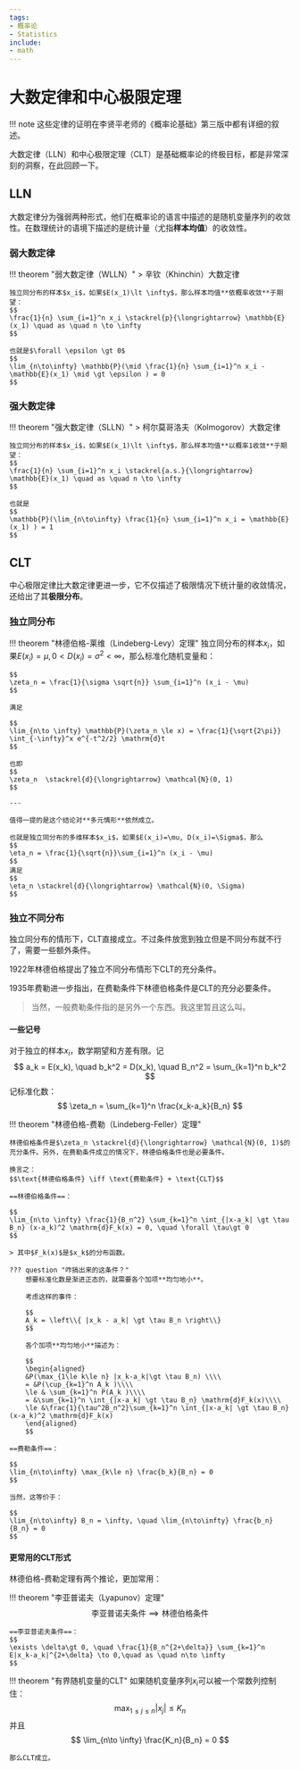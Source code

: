 ```yaml
---
tags:
- 概率论
- Statistics
include:
- math
---
```


# 大数定律和中心极限定理

!!! note
    这些定律的证明在李贤平老师的《概率论基础》第三版中都有详细的叙述。

大数定律（LLN）和中心极限定理（CLT）是基础概率论的终极目标，都是非常深刻的洞察，在此回顾一下。

## LLN

大数定律分为强弱两种形式，他们在概率论的语言中描述的是随机变量序列的收敛性。在数理统计的语境下描述的是统计量（尤指**样本均值**）的收敛性。

### 弱大数定律

!!! theorem "弱大数定律（WLLN）"
    > 辛钦（Khinchin）大数定律

    独立同分布的样本$x_i$，如果$E(x_1)\lt \infty$，那么样本均值**依概率收敛**于期望：
    $$
    \frac{1}{n} \sum_{i=1}^n x_i \stackrel{p}{\longrightarrow} \mathbb{E}(x_1) \quad as \quad n \to \infty
    $$

    也就是$\forall \epsilon \gt 0$
    $$
    \lim_{n\to\infty} \mathbb{P}(\mid \frac{1}{n} \sum_{i=1}^n x_i - \mathbb{E}(x_1) \mid \gt \epsilon ) = 0
    $$

### 强大数定律

!!! theorem "强大数定律（SLLN）"
    > 柯尔莫哥洛夫（Kolmogorov）大数定律

    独立同分布的样本$x_i$，如果$E(x_1)\lt \infty$，那么样本均值**以概率1收敛**于期望：
    $$
    \frac{1}{n} \sum_{i=1}^n x_i \stackrel{a.s.}{\longrightarrow} \mathbb{E}(x_1) \quad as \quad n \to \infty
    $$

    也就是
    $$
    \mathbb{P}(\lim_{n\to\infty} \frac{1}{n} \sum_{i=1}^n x_i = \mathbb{E}(x_1) ) = 1
    $$

## CLT

中心极限定律比大数定律更进一步，它不仅描述了极限情况下统计量的收敛情况，还给出了其**极限分布**。

### 独立同分布

!!! theorem "林德伯格-莱维（Lindeberg-Levy）定理"
    独立同分布的样本$x_i$，如果$E(x_i)=\mu, 0 \lt D(x_i)=\sigma^2 \lt \infty$，那么标准化随机变量和：

    $$
    \zeta_n = \frac{1}{\sigma \sqrt{n}} \sum_{i=1}^n (x_i - \mu)
    $$

    满足

    $$
    \lim_{n\to \infty} \mathbb{P}(\zeta_n \le x) = \frac{1}{\sqrt{2\pi}} \int_{-\infty}^x e^{-t^2/2} \mathrm{d}t
    $$

    也即
    $$
    \zeta_n  \stackrel{d}{\longrightarrow} \mathcal{N}(0, 1)
    $$

    ---

    值得一提的是这个结论对**多元情形**依然成立。

    也就是独立同分布的多维样本$x_i$，如果$E(x_i)=\mu, D(x_i)=\Sigma$，那么
    $$
    \eta_n = \frac{1}{\sqrt{n}}\sum_{i=1}^n (x_i - \mu)
    $$
    满足
    $$
    \eta_n \stackrel{d}{\longrightarrow} \mathcal{N}(0, \Sigma)
    $$

### 独立不同分布

独立同分布的情形下，CLT直接成立。不过条件放宽到独立但是不同分布就不行了，需要一些额外条件。

1922年林德伯格提出了独立不同分布情形下CLT的充分条件。

1935年费勒进一步指出，在费勒条件下林德伯格条件是CLT的充分必要条件。

> 当然，一般费勒条件指的是另外一个东西。我这里暂且这么叫。

#### 一些记号

对于独立的样本$x_i$，数学期望和方差有限。记
$$
a_k = E(x_k), \quad b_k^2 = D(x_k), \quad B_n^2 = \sum_{k=1}^n b_k^2
$$
记标准化数：
$$
\zeta_n = \sum_{k=1}^n \frac{x_k-a_k}{B_n}
$$

!!! theorem "林德伯格-费勒（Lindeberg-Feller）定理"

    林德伯格条件是$\zeta_n \stackrel{d}{\longrightarrow} \mathcal{N}(0, 1)$的充分条件。另外，在费勒条件成立的情况下，林德伯格条件也是必要条件。

    换言之：
    $$\text{林德伯格条件} \iff \text{费勒条件} + \text{CLT}$$

    ==林德伯格条件==：

    $$
    \lim_{n\to \infty} \frac{1}{B_n^2} \sum_{k=1}^n \int_{|x-a_k| \gt \tau B_n} (x-a_k)^2 \mathrm{d}F_k(x) = 0, \quad \forall \tau\gt 0
    $$

    > 其中$F_k(x)$是$x_k$的分布函数。

    ??? question "咋搞出来的这条件？"
        想要标准化数是渐进正态的，就需要各个加项**均匀地小**。

        考虑这样的事件：

        $$
        A_k = \left\\{ |x_k - a_k| \gt \tau B_n \right\\}
        $$

        各个加项**均匀地小**描述为：

        $$
        \begin{aligned}
        &P(\max_{1\le k\le n} |x_k-a_k|\gt \tau B_n) \\\\
        = &P(\cup_{k=1}^n A_k )\\\\
        \le & \sum_{k=1}^n P(A_k )\\\\
        = &\sum_{k=1}^n \int_{|x-a_k| \gt \tau B_n} \mathrm{d}F_k(x)\\\\
        \le &\frac{1}{\tau^2B_n^2}\sum_{k=1}^n \int_{|x-a_k| \gt \tau B_n} (x-a_k)^2 \mathrm{d}F_k(x)
        \end{aligned}
        $$
    
    ==费勒条件==：

    $$
    \lim_{n\to\infty} \max_{k\le n} \frac{b_k}{B_n} = 0
    $$

    当然，这等价于：
    
    $$
    \lim_{n\to\infty} B_n = \infty, \quad \lim_{n\to\infty} \frac{b_n}{B_n} = 0
    $$

#### 更常用的CLT形式

林德伯格-费勒定理有两个推论，更加常用：

!!! theorem "李亚普诺夫（Lyapunov）定理"
    $$
    \text{李亚普诺夫条件} \implies \text{林德伯格条件}
    $$

    ==李亚普诺夫条件==：
    $$
    \exists \delta\gt 0, \quad \frac{1}{B_n^{2+\delta}} \sum_{k=1}^n E|x_k-a_k|^{2+\delta} \to 0,\quad as \quad n\to \infty
    $$

!!! theorem "有界随机变量的CLT"
    如果随机变量序列$x_i$可以被一个常数列控制住：
    $$
    \max_{1\le j \le n} |x_j| \le K_n
    $$
    并且
    $$
    \lim_{n\to \infty} \frac{K_n}{B_n} = 0
    $$

    那么CLT成立。
